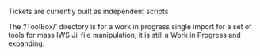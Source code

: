 Tickets are currently built as independent scripts

The ‘/ToolBox/’ directory is for a work in progress single import for a set of tools for mass IWS Jil file manipulation, it is still a Work in Progress and expanding.
